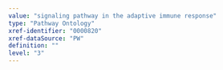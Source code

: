 ```yaml
---
value: "signaling pathway in the adaptive immune response"
type: "Pathway Ontology"
xref-identifier: "0000820"
xref-dataSource: "PW"
definition: ""
level: "3"
---
```

